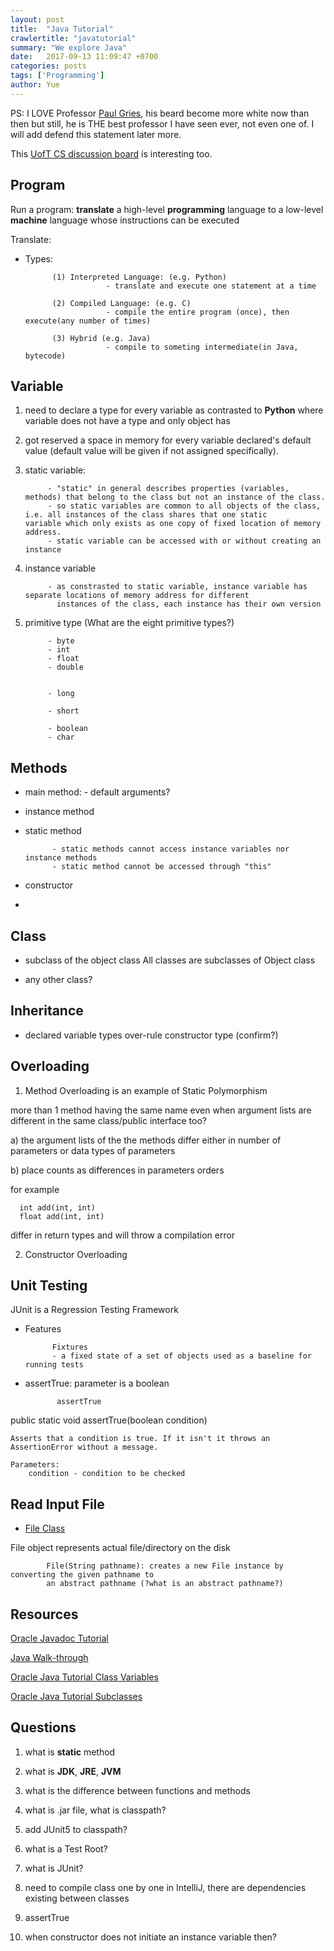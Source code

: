 ```yaml
---
layout: post
title:  "Java Tutorial"
crawlertitle: "javatutorial"
summary: "We explore Java"
date:   2017-09-13 11:09:47 +0700
categories: posts
tags: ['Programming']
author: Yue
---
```


PS: I LOVE Professor [Paul Gries](http://www.cs.toronto.edu/~pgries/), his beard become more white now than then but still, he is THE best professor I have seen ever, not even one of. I will add defend this statement later more.

This [UofT CS discussion board](https://bb.teach.cs.toronto.edu/categories) is interesting too.

Program
---
Run a program: **translate** a high-level **programming** language to a low-level **machine** language whose instructions can be executed

Translate: 

* Types:

            (1) Interpreted Language: (e.g. Python)
                        - translate and execute one statement at a time
            
            (2) Compiled Language: (e.g. C)
                        - compile the entire program (once), then execute(any number of times)
                        
            (3) Hybrid (e.g. Java)
                        - compile to someting intermediate(in Java, bytecode)
                        
            

Variable
---
1. need to declare a type for every variable as contrasted to **Python** where variable does not have a type and only object has

2. got reserved a space in memory for every variable declared's default value (default value will be given if not assigned specifically).

3. static variable:

            - "static" in general describes properties (variables, methods) that belong to the class but not an instance of the class.
            - so static variables are common to all objects of the class, i.e. all instances of the class shares that one static                       variable which only exists as one copy of fixed location of memory address.  
            - static variable can be accessed with or without creating an instance

4. instance variable

            - as constrasted to static variable, instance variable has separate locations of memory address for different  
              instances of the class, each instance has their own version 


5. primitive type (What are the eight primitive types?)

            - byte
            - int
            - float
            - double
            
            
            - long
            
            - short
            
            - boolean
            - char




Methods
---
* main method:
            - default arguments?

* instance method

* static method 

            - static methods cannot access instance variables nor instance methods
            - static method cannot be accessed through "this" 

* constructor 

* 

Class
---

* subclass of the object class
            All classes are subclasses of Object class

* any other class?

Inheritance
---

* declared variable types over-rule constructor type (confirm?)

Overloading
---
1. Method Overloading is an example of Static Polymorphism

more than 1 method having the same name even when argument lists are different in the same class/public interface too?

a) the argument lists of the the methods differ either in number of parameters or data types of parameters

b) place counts as differences in parameters orders 

for example

      int add(int, int)
      float add(int, int)
differ in return types and will throw a compilation error

2. Constructor Overloading

Unit Testing
---
JUnit is a Regression Testing Framework

* Features

            Fixtures
            - a fixed state of a set of objects used as a baseline for running tests

* assertTrue: parameter is a boolean

             assertTrue

public static void assertTrue(boolean condition)

    Asserts that a condition is true. If it isn't it throws an AssertionError without a message.

    Parameters:
        condition - condition to be checked



Read Input File
---
* [File Class](https://www.tutorialspoint.com/java/java_file_class.htm)

File object represents actual file/directory on the disk

            File(String pathname): creates a new File instance by converting the given pathname to  
            an abstract pathname (?what is an abstract pathname?)
Resources
---
[Oracle Javadoc Tutorial](http://docs.oracle.com/javase/tutorial/java/TOC.html)

[Java Walk-through](https://www.sololearn.com/Course/Java)

[Oracle Java Tutorial Class Variables](https://docs.oracle.com/javase/tutorial/java/javaOO/classvars.html)

[Oracle Java Tutorial Subclasses](https://docs.oracle.com/javase/tutorial/java/IandI/subclasses.html)

Questions
---

1. what is **static** method

2. what is **JDK**, **JRE**, **JVM**

3. what is the difference between functions and methods

4. what is .jar file, what is classpath?

5. add JUnit5 to classpath?

6. what is a Test Root?

7. what is JUnit?

8. need to compile class one by one in IntelliJ, there are dependencies existing between classes

9. assertTrue

10. when constructor does not initiate an instance variable then?
